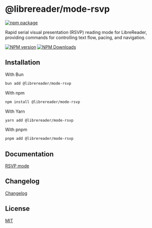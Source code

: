 # @librereader/mode-rsvp

[![npm package](https://nodei.co/npm/@librereader/mode-rsvp.png?downloads=true&downloadRank=true&stars=true)](https://www.npmjs.com/package/@librereader/mode-rsvp)

Rapid serial visual presentation (RSVP) reading mode for LibreReader, providing commands for controlling text flow, pacing, and navigation.

[![NPM version](https://img.shields.io/npm/v/@librereader/mode-rsvp.svg?style=flat)](https://npmjs.org/package/@librereader/mode-rsvp)
[![NPM Downloads](https://img.shields.io/npm/dm/@librereader/mode-rsvp.svg?style=flat)](https://npmjs.org/package/@librereader/mode-rsvp)

## Installation

With Bun

```sh
bun add @librereader/mode-rsvp
```

With npm

```sh
npm install @librereader/mode-rsvp
```

With Yarn

```sh
yarn add @librereader/mode-rsvp
```

With pnpm

```sh
pnpm add @librereader/mode-rsvp
```

## Documentation

[RSVP mode](https://librereader.pages.dev/docs/modes/rsvp)

## Changelog

[Changelog](CHANGELOG.md)

## License

[MIT](../../LICENSE)
